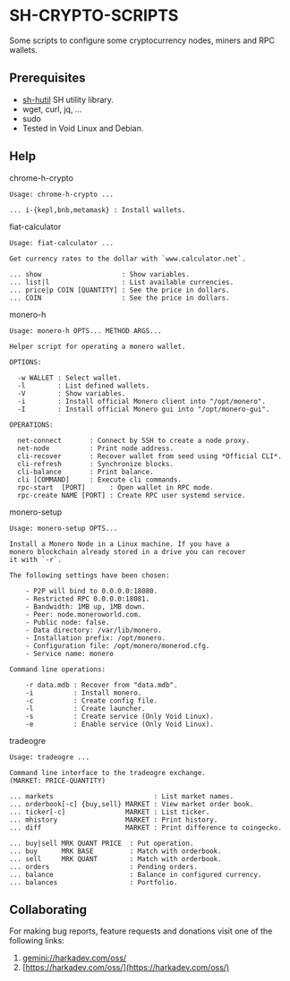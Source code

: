 # SH-CRYPTO-SCRIPTS

Some scripts to configure some cryptocurrency nodes, miners and RPC
wallets.

## Prerequisites

- [sh-hutil](https://github.com/harkaitz/sh-hutil) SH utility library.
- wget, curl, jq, ...
- sudo
- Tested in Void Linux and Debian.

## Help

chrome-h-crypto

    Usage: chrome-h-crypto ...
    
    ... i-{kepl,bnb,metamask} : Install wallets.

fiat-calculator

    Usage: fiat-calculator ...
    
    Get currency rates to the dollar with `www.calculator.net`.
    
    ... show                    : Show variables.
    ... list|l                  : List available currencies.
    ... price|p COIN [QUANTITY] : See the price in dollars.
    ... COIN                    : See the price in dollars.

monero-h

    Usage: monero-h OPTS... METHOD ARGS...
    
    Helper script for operating a monero wallet.
    
    OPTIONS:
    
      -w WALLET : Select wallet.
      -l        : List defined wallets.
      -V        : Show variables.
      -i        : Install official Monero client into "/opt/monero".
      -I        : Install official Monero gui into "/opt/monero-gui".
    
    OPERATIONS: 
    
      net-connect       : Connect by SSH to create a node proxy.
      net-node          : Print node address.
      cli-recover       : Recover wallet from seed using *Official CLI*.
      cli-refresh       : Synchronize blocks.
      cli-balance       : Print balance.
      cli [COMMAND]     : Execute cli commands.
      rpc-start  [PORT]      : Open wallet in RPC mode.
      rpc-create NAME [PORT] : Create RPC user systemd service. 

monero-setup

    Usage: monero-setup OPTS...
    
    Install a Monero Node in a Linux machine. If you have a
    monero blockchain already stored in a drive you can recover
    it with `-r`.
    
    The following settings have been chosen:
    
        - P2P will bind to 0.0.0.0:18080. 
        - Restricted RPC 0.0.0.0:18081.
        - Bandwidth: 1MB up, 1MB down.
        - Peer: node.moneroworld.com.
        - Public node: false.
        - Data directory: /var/lib/monero.
        - Installation prefix: /opt/monero.
        - Configuration file: /opt/monero/monerod.cfg.
        - Service name: monero
    
    Command line operations:
    
        -r data.mdb : Recover from "data.mdb".
        -i          : Install monero.
        -c          : Create config file.
        -l          : Create launcher.
        -s          : Create service (Only Void Linux).
        -e          : Enable service (Only Void Linux).

tradeogre

    Usage: tradeogre ...
    
    Command line interface to the tradeogre exchange.
    (MARKET: PRICE-QUANTITY)
    
    ... markets                         : List market names.
    ... orderbook[-c] {buy,sell} MARKET : View market order book.
    ... ticker[-c]               MARKET : List ticker.
    ... mhistory                 MARKET : Print history.
    ... diff                     MARKET : Print difference to coingecko.
    
    ... buy|sell MRK QUANT PRICE  : Put operation.
    ... buy      MRK BASE         : Match with orderbook.
    ... sell     MRK QUANT        : Match with orderbook.
    ... orders                    : Pending orders.
    ... balance                   : Balance in configured currency.
    ... balances                  : Portfolio.

## Collaborating

For making bug reports, feature requests and donations visit
one of the following links:

1. [gemini://harkadev.com/oss/](gemini://harkadev.com/oss/)
2. [https://harkadev.com/oss/](https://harkadev.com/oss/)
